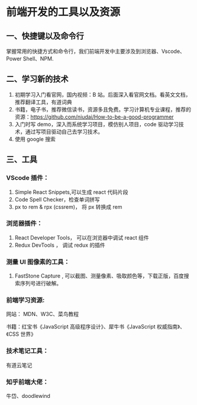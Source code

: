 # 前端开发的工具以及资源

## 一、快捷键以及命令行

掌握常用的快捷方式和命令行，我们前端开发中主要涉及到浏览器、Vscode、Power Shell、NPM.

## 二、学习新的技术

1. 初期学习入门看官网，国内视频：B 站。后面深入看官网文档。看英文文档，推荐翻译工具，有道词典
2. 书籍，电子书，推荐微信读书，资源多且免费。学习计算机专业课程，推荐的资源：https://github.com/niudai/How-to-be-a-good-programmer
3. 入门时写 demo，深入而系统学习项目，模仿别人项目，code 驱动学习技术，通过写项目驱动自己去学习技术。
4. 使用 google 搜索

## 三、工具

### VScode 插件：

1. Simple React Snippets,可以生成 react 代码片段
2. Code Spell Checker，检查单词拼写
3. px to rem & rpx (cssrem)， 将 px 转换成 rem

### 浏览器插件：

1. React Developer Tools， 可以在浏览器中调试 react 组件
2. Redux DevTools ， 调试 redux 的插件

### 测量 UI 图像素的工具：

1. FastStone Capture , 可以截图、测量像素、吸取颜色等，下载正版，百度搜索序列号进行破解。

### 前端学习资源:

网站： MDN、W3C、菜鸟教程

书籍：红宝书《JavaScript 高级程序设计》、犀牛书《JavaScript 权威指南》、《CSS 世界》

### 技术笔记工具：

有道云笔记

### 知乎前端大佬：

牛岱、doodlewind
